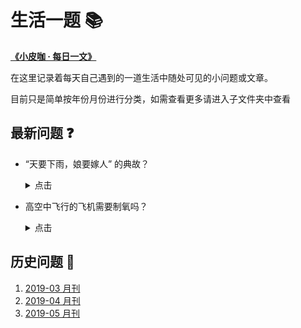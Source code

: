 # 生活一题 :books:

[**《小皮咖 · 每日一文》**](../article/)

在这里记录着每天自己遇到的一道生活中随处可见的小问题或文章。

目前只是简单按年份月份进行分类，如需查看更多请进入子文件夹中查看

## 最新问题 :question:

- “天要下雨，娘要嫁人” 的典故？

    <details>
    <summary>点击</summary>

  古有书生朱耀宗，天资聪慧，满腹经纶，进京赶考高中状元。皇上殿试见他不仅才华横溢，而且一表人才， 便将他招为驸马。“春风得意马蹄疾”，循惯例朱耀宗一身锦绣新贵还乡。临行前，朱耀宗奏明皇上，提起他的母亲如何含辛茹苦，如何从小将他培养成人，母子俩如何相依为命，请求皇上为他多年守寡一直不嫁的母亲树立贞节牌坊。皇上闻言甚喜，心中更加喜爱此乘龙快婿，准允所奏。朱耀宗喜滋滋地日夜兼程，回家拜见母亲。

  岂料母亲早与老师约定，待到耀宗高中归来成家立业后正式结婚，白首偕老。殊不料，这桩姻缘却要被毫不知情的朱耀宗无意中搅黄了，出现了这样尴尬的局面。

  解铃还须系铃人。正值左右为难之际，朱母不由长叹一声：“那就听天由命吧。”她说着随手解下身上一件罗裙，告诉朱耀宗说：“明天你替我把裙子洗干净，一天一夜晒干，如果裙子晒干，我便答应不改嫁；如果裙子不干，天意如此，你也就不用再阻拦了。”

  这一天晴空朗日，朱耀宗心想这事并不难做。便点头同意。谁知当夜阴云密布，天明下起暴雨，裙子始终是湿漉漉的，朱耀宗心中叫苦不迭，知是天意。
  陈秀英则认认真真地对儿子说：“孩子，天要下雨，娘要嫁人，天意不可违！”

    </details>

- 高空中飞行的飞机需要制氧吗？

  <details>
  <summary>点击</summary>

  分两部分回答：

  1. 客舱内

  客机在高空不需要单独补充氧气。高空大气氧气仍然占大气 20%左右，只是压强低，大气密度低所以呼吸困难。不需要分离氧气，直接把舱外空气抽进机舱，舱内压力增加到与地面相近，最多和爬黄山差不多，人就能正常呼吸了。

  2. 发动机

  因为高空氧气稀薄，所以飞机需要压比很高的风扇、压气机将稀薄的空气压缩成高压的空气输送到燃烧室中。先进民用航空发动机的压气机的总压比能够达到 40+，也就是能将一个大气压的空气压缩成四十个大气压的空气并送入燃烧室，这样即使在万米高空，燃烧室所需的氧气也是充足的。重要的是，如何让进入燃烧室的高压空气充分地、高效地燃烧。如果燃烧不充分，燃烧效率低，就会严重影响发动机的性能。

  </detail>

## 历史问题 :ledger:

1. [2019-03 月刊](./2019/03.md)
2. [2019-04 月刊](./2019/04.md)
3. [2019-05 月刊](./2019/05.md)
